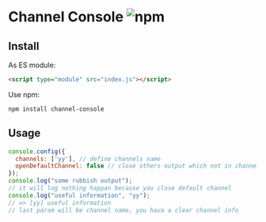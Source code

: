 # Channel Console ![npm](https://img.shields.io/npm/v/channel-console)
## Install
As ES module:
```html
<script type="module" src="index.js"></script>
```
Use npm:
```shell
npm install channel-console
```

## Usage

```javascript
console.config({
  channels: ['yy'], // define channels name
  openDefaultChannel: false // close others output which not in channel
});
console.log("some rubbish output"); 
// it will log nothing happan because you close default channel
console.log("useful information", "yy"); 
// => [yy] useful information
// last param will be channel name, you hava a clear channel info
```
